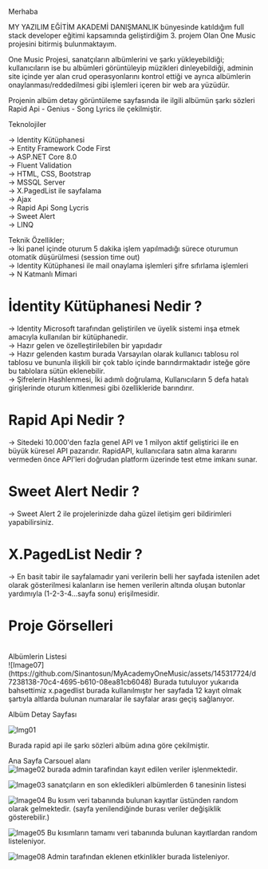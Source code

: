 Merhaba

MY YAZILIM EĞİTİM AKADEMİ DANIŞMANLIK bünyesinde katıldığım full stack developer eğitimi kapsamında geliştirdiğim 3. projem Olan One Music projesini bitirmiş bulunmaktayım.

One Music Projesi, sanatçıların albümlerini ve şarkı yükleyebildiği; kullanıcıların ise bu albümleri görüntüleyip müzikleri dinleyebildiği, adminin site içinde yer alan crud operasyonlarını kontrol ettiği ve ayrıca albümlerin onaylanması/reddedilmesi gibi işlemleri içeren bir web ara yüzüdür.

Projenin albüm detay görüntüleme sayfasında ile ilgili albümün şarkı sözleri Rapid Api - Genius - Song Lyrics ile çekilmiştir.

 Teknolojiler

 → Identity Kütüphanesi <br>
 → Entity Framework Code First <br>
 → ASP.NET Core 8.0 <br>
 → Fluent Validation <br>
 → HTML, CSS, Bootstrap <br> 
 → MSSQL Server <br>
 → X.PagedList ile sayfalama <br>
 → Ajax <br>
 → Rapid Api Song Lycris <br>
 → Sweet Alert <br>
 → LINQ <br>

 Teknik Özellikler;<br>
→ İki panel içinde oturum 5 dakika işlem yapılmadığı sürece oturumun otomatik düşürülmesi (session time out)<br>
→ Identity Kütüphanesi ile mail onaylama işlemleri şifre sıfırlama işlemleri         <br>
→ N Katmanlı Mimari

<h1>İdentity Kütüphanesi Nedir ?</h1>
 → Identity Microsoft tarafından geliştirilen ve üyelik sistemi inşa etmek amacıyla kullanılan bir kütüphanedir. <br>
 → Hazır gelen ve özelleştirilebilen bir yapıdadır <br>
 → Hazır gelenden kastım burada Varsayılan olarak kullanıcı tablosu rol tablosu ve bununla ilişkili bir çok tablo içinde barındırmaktadır isteğe göre bu tablolara sütün eklenebilir.<br>
 → Şifrelerin Hashlenmesi, İki adımlı doğrulama, Kullanıcıların 5 defa hatalı girişlerinde oturum kitlenmesi gibi özellikleride barındırır.<br>

<h1>Rapid Api Nedir ?</h1>

 → Sitedeki 10.000'den fazla genel API ve 1 milyon aktif geliştirici ile en büyük küresel API pazarıdır. RapidAPI, kullanıcılara satın alma kararını vermeden önce API'leri doğrudan platform üzerinde test etme imkanı sunar.

<h1>Sweet Alert Nedir ?</h1>

 → Sweet Alert 2 ile projelerinizde daha güzel iletişim geri bildirimleri yapabilirsiniz. 

<h1>X.PagedList Nedir ?</h1>

 → En basit tabir ile sayfalamadır yani verilerin belli her sayfada istenilen adet olarak gösterilmesi kalanların ise hemen verilerin altında oluşan butonlar yardımıyla (1-2-3-4...sayfa sonu) erişilmesidir.

<h1>Proje Görselleri </h1> <br>
 Albümlerin Listesi <br>
 ![Image07](https://github.com/Sinantosun/MyAcademyOneMusic/assets/145317724/d7238138-70c4-4695-b610-08ea81cb6048)
Burada tutuluyor yukarıda bahsettimiz x.pagedlist burada kullanılmıştır her sayfada 12 kayıt olmak şartıyla altlarda bulunan numaralar ile sayfalar arası geçiş sağlanıyor.
 

 Albüm Detay Sayfası  <br>

![Img01](https://github.com/Sinantosun/MyAcademyOneMusic/assets/145317724/50751832-56aa-483b-b7c0-7bf84946a0dc)

Burada rapid api ile şarkı sözleri albüm adına göre çekilmiştir.

 Ana Sayfa Carsouel alanı <br>
![Image02](https://github.com/Sinantosun/MyAcademyOneMusic/assets/145317724/0b4dea6e-fea5-4f01-9693-b3b8a9e1a1e8)
burada admin tarafindan kayıt edilen veriler işlenmektedir.

![Image03](https://github.com/Sinantosun/MyAcademyOneMusic/assets/145317724/fc6befaa-5f54-4410-9247-09d597694164)
sanatçıların en son ekledikleri albümlerden 6 tanesinin listesi

![Image04](https://github.com/Sinantosun/MyAcademyOneMusic/assets/145317724/8824978f-0641-4da2-86a9-416a1a1a89c1)
Bu kısım veri tabanında bulunan kayıtlar üstünden random olarak gelmektedir. (sayfa yenilendiğinde burası veriler değişiklik gösterebilir.)


![Image05](https://github.com/Sinantosun/MyAcademyOneMusic/assets/145317724/25bb8171-b81e-47e9-a081-12783f5300d9)
Bu kısımların tamamı veri tabanında bulunan kayıtlardan random listeleniyor.


![Image08](https://github.com/Sinantosun/MyAcademyOneMusic/assets/145317724/bb77ecf5-bb45-4116-a6b1-cb33bfaa10ca)
Admin tarafından eklenen etkinlikler burada listeleniyor.

